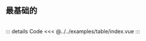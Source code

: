---
---

## 最基础的

<Table></Table>

::: details Code
<<< @../../examples/table/index.vue
:::

<script setup>
import { ref } from 'vue'
import Table from '@examples/table/index.vue'
const count = ref(0)
</script>

<style module>

</style>
